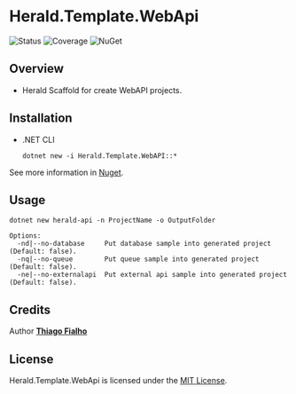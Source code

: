 # Herald.Template.WebApi

![Status](https://github.com/tcfialho/Herald.Template.WebApi/workflows/Herald.Template.WebApi/badge.svg) ![Coverage](https://codecov.io/gh/tcfialho/Herald.Template.WebApi/branch/master/graph/badge.svg) ![NuGet](https://buildstats.info/nuget/Herald.Template.WebApi)

## Overview
 - Herald Scaffold for create WebAPI projects.

## Installation
 - .NET CLI
    ```
    dotnet new -i Herald.Template.WebAPI::*
    ```

See more information in [Nuget](https://www.nuget.org/packages/Herald.Template.WebApi/).

## Usage

```
dotnet new herald-api -n ProjectName -o OutputFolder 

Options:
  -nd|--no-database     Put database sample into generated project (Default: false).
  -nq|--no-queue        Put queue sample into generated project (Default: false).
  -ne|--no-externalapi  Put external api sample into generated project (Default: false).
```
## Credits

Author [**Thiago Fialho**](https://br.linkedin.com/in/thiago-fialho-139ab116)

## License

Herald.Template.WebApi is licensed under the [MIT License](LICENSE).